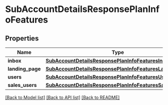 # SubAccountDetailsResponsePlanInfoFeatures

## Properties
Name | Type | Description | Notes
------------ | ------------- | ------------- | -------------
**inbox** | [**SubAccountDetailsResponsePlanInfoFeaturesInbox**](SubAccountDetailsResponsePlanInfoFeaturesInbox.md) |  | [optional] 
**landing_page** | [**SubAccountDetailsResponsePlanInfoFeaturesLandingPage**](SubAccountDetailsResponsePlanInfoFeaturesLandingPage.md) |  | [optional] 
**users** | [**SubAccountDetailsResponsePlanInfoFeaturesUsers**](SubAccountDetailsResponsePlanInfoFeaturesUsers.md) |  | [optional] 
**sales_users** | [**SubAccountDetailsResponsePlanInfoFeaturesSalesUsers**](SubAccountDetailsResponsePlanInfoFeaturesSalesUsers.md) |  | [optional] 

[[Back to Model list]](../README.md#documentation-for-models) [[Back to API list]](../README.md#documentation-for-api-endpoints) [[Back to README]](../README.md)


